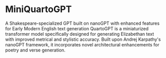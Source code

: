 # MiniQuartoGPT

A Shakespeare-specialized GPT built on nanoGPT with enhanced features for Early Modern English text generation
QuartoGPT is a miniaturized transformer model specifically designed for generating Elizabethan text with improved metrical and stylistic accuracy. Built upon Andrej Karpathy's nanoGPT framework, it incorporates novel architectural enhancements for poetry and verse generation.


